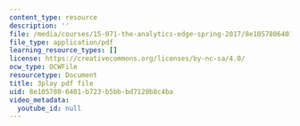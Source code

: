 ```yaml
---
content_type: resource
description: ''
file: /media/courses/15-071-the-analytics-edge-spring-2017/8e1057806401b723b5bbbd7120b8c4ba_UjbutTp3z3I.pdf
file_type: application/pdf
learning_resource_types: []
license: https://creativecommons.org/licenses/by-nc-sa/4.0/
ocw_type: OCWFile
resourcetype: Document
title: 3play pdf file
uid: 8e105780-6401-b723-b5bb-bd7120b8c4ba
video_metadata:
  youtube_id: null
---
```

